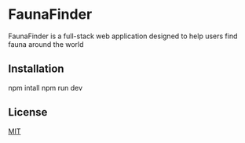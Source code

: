 # FaunaFinder

FaunaFinder is a full-stack web application designed to help users find fauna around the world 

## Installation

npm intall
npm run dev 

## License

[MIT](https://choosealicense.com/licenses/mit/)